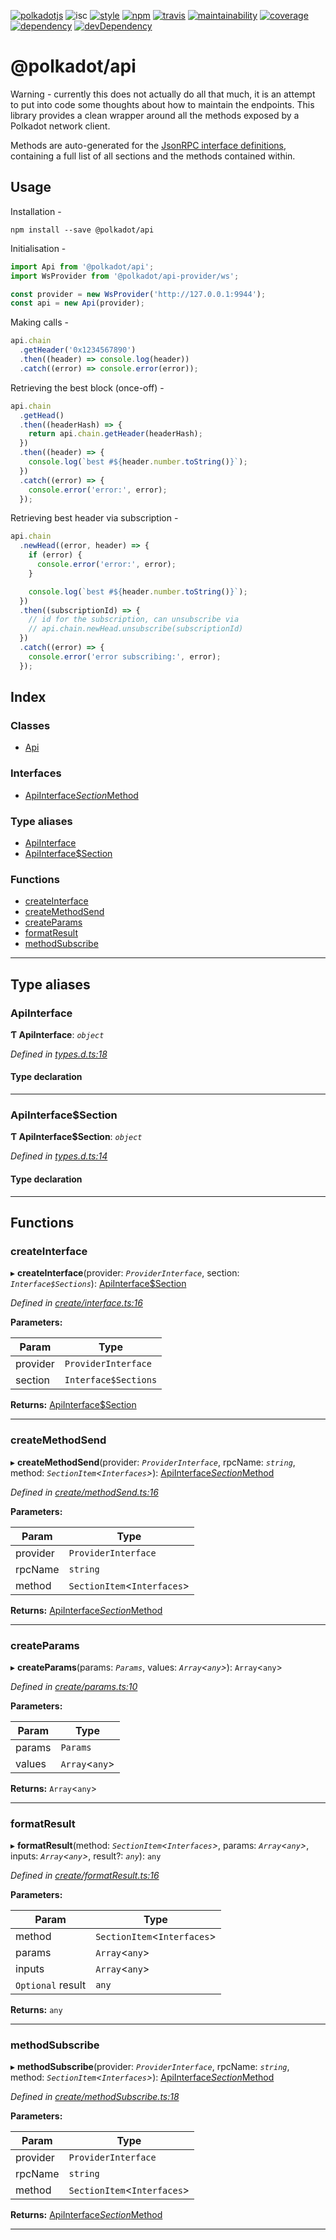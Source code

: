 
[![polkadotjs](https://img.shields.io/badge/polkadot-js-orange.svg?style=flat-square)](https://polkadot.js.org) ![isc](https://img.shields.io/badge/license-ISC-lightgrey.svg?style=flat-square) [![style](https://img.shields.io/badge/code%20style-semistandard-lightgrey.svg?style=flat-square)](https://github.com/Flet/semistandard) [![npm](https://img.shields.io/npm/v/@polkadot/api.svg?style=flat-square)](https://www.npmjs.com/package/@polkadot/api) [![travis](https://img.shields.io/travis/polkadot-js/api.svg?style=flat-square)](https://travis-ci.org/polkadot-js/api) [![maintainability](https://img.shields.io/codeclimate/maintainability/polkadot-js/api.svg?style=flat-square)](https://codeclimate.com/github/polkadot-js/api/maintainability) [![coverage](https://img.shields.io/coveralls/polkadot-js/api.svg?style=flat-square)](https://coveralls.io/github/polkadot-js/api?branch=master) [![dependency](https://david-dm.org/polkadot-js/api.svg?style=flat-square&path=packages/api)](https://david-dm.org/polkadot-js/api?path=packages/api) [![devDependency](https://david-dm.org/polkadot-js/api/dev-status.svg?style=flat-square&path=packages/api)](https://david-dm.org/polkadot-js/api?path=packages/api#info=devDependencies)

@polkadot/api
=============

Warning - currently this does not actually do all that much, it is an attempt to put into code some thoughts about how to maintain the endpoints. This library provides a clean wrapper around all the methods exposed by a Polkadot network client.

Methods are auto-generated for the [JsonRPC interface definitions](https://github.com/polkadot-js/api/packages/type-jsonrpc), containing a full list of all sections and the methods contained within.

Usage
-----

Installation -

```
npm install --save @polkadot/api
```

Initialisation -

```js
import Api from '@polkadot/api';
import WsProvider from '@polkadot/api-provider/ws';

const provider = new WsProvider('http://127.0.0.1:9944');
const api = new Api(provider);
```

Making calls -

```js
api.chain
  .getHeader('0x1234567890')
  .then((header) => console.log(header))
  .catch((error) => console.error(error));
```

Retrieving the best block (once-off) -

```js
api.chain
  .getHead()
  .then((headerHash) => {
    return api.chain.getHeader(headerHash);
  })
  .then((header) => {
    console.log(`best #${header.number.toString()}`);
  })
  .catch((error) => {
    console.error('error:', error);
  });
```

Retrieving best header via subscription -

```js
api.chain
  .newHead((error, header) => {
    if (error) {
      console.error('error:', error);
    }

    console.log(`best #${header.number.toString()}`);
  })
  .then((subscriptionId) => {
    // id for the subscription, can unsubscribe via
    // api.chain.newHead.unsubscribe(subscriptionId)
  })
  .catch((error) => {
    console.error('error subscribing:', error);
  });
```

## Index

### Classes

* [Api](classes/api.md)

### Interfaces

* [ApiInterface$Section$Method](interfaces/apiinterface_section_method.md)

### Type aliases

* [ApiInterface](#apiinterface)
* [ApiInterface$Section](#apiinterface_section)

### Functions

* [createInterface](#createinterface)
* [createMethodSend](#createmethodsend)
* [createParams](#createparams)
* [formatResult](#formatresult)
* [methodSubscribe](#methodsubscribe)

---

## Type aliases

<a id="apiinterface"></a>

###  ApiInterface

**Ƭ ApiInterface**: *`object`*

*Defined in [types.d.ts:18](https://github.com/polkadot-js/api/blob/0981a30/packages/api/src/types.d.ts#L18)*

#### Type declaration

___
<a id="apiinterface_section"></a>

###  ApiInterface$Section

**Ƭ ApiInterface$Section**: *`object`*

*Defined in [types.d.ts:14](https://github.com/polkadot-js/api/blob/0981a30/packages/api/src/types.d.ts#L14)*

#### Type declaration

[index: `string`]: [ApiInterface$Section$Method](interfaces/apiinterface_section_method.md)

___

## Functions

<a id="createinterface"></a>

###  createInterface

▸ **createInterface**(provider: *`ProviderInterface`*, section: *`Interface$Sections`*): [ApiInterface$Section](#apiinterface_section)

*Defined in [create/interface.ts:16](https://github.com/polkadot-js/api/blob/0981a30/packages/api/src/create/interface.ts#L16)*

**Parameters:**

| Param | Type |
| ------ | ------ |
| provider | `ProviderInterface` |
| section | `Interface$Sections` |

**Returns:** [ApiInterface$Section](#apiinterface_section)

___
<a id="createmethodsend"></a>

###  createMethodSend

▸ **createMethodSend**(provider: *`ProviderInterface`*, rpcName: *`string`*, method: *`SectionItem`<`Interfaces`>*): [ApiInterface$Section$Method](interfaces/apiinterface_section_method.md)

*Defined in [create/methodSend.ts:16](https://github.com/polkadot-js/api/blob/0981a30/packages/api/src/create/methodSend.ts#L16)*

**Parameters:**

| Param | Type |
| ------ | ------ |
| provider | `ProviderInterface` |
| rpcName | `string` |
| method | `SectionItem`<`Interfaces`> |

**Returns:** [ApiInterface$Section$Method](interfaces/apiinterface_section_method.md)

___
<a id="createparams"></a>

###  createParams

▸ **createParams**(params: *`Params`*, values: *`Array`<`any`>*): `Array`<`any`>

*Defined in [create/params.ts:10](https://github.com/polkadot-js/api/blob/0981a30/packages/api/src/create/params.ts#L10)*

**Parameters:**

| Param | Type |
| ------ | ------ |
| params | `Params` |
| values | `Array`<`any`> |

**Returns:** `Array`<`any`>

___
<a id="formatresult"></a>

###  formatResult

▸ **formatResult**(method: *`SectionItem`<`Interfaces`>*, params: *`Array`<`any`>*, inputs: *`Array`<`any`>*, result?: *`any`*): `any`

*Defined in [create/formatResult.ts:16](https://github.com/polkadot-js/api/blob/0981a30/packages/api/src/create/formatResult.ts#L16)*

**Parameters:**

| Param | Type |
| ------ | ------ |
| method | `SectionItem`<`Interfaces`> |
| params | `Array`<`any`> |
| inputs | `Array`<`any`> |
| `Optional` result | `any` |

**Returns:** `any`

___
<a id="methodsubscribe"></a>

###  methodSubscribe

▸ **methodSubscribe**(provider: *`ProviderInterface`*, rpcName: *`string`*, method: *`SectionItem`<`Interfaces`>*): [ApiInterface$Section$Method](interfaces/apiinterface_section_method.md)

*Defined in [create/methodSubscribe.ts:18](https://github.com/polkadot-js/api/blob/0981a30/packages/api/src/create/methodSubscribe.ts#L18)*

**Parameters:**

| Param | Type |
| ------ | ------ |
| provider | `ProviderInterface` |
| rpcName | `string` |
| method | `SectionItem`<`Interfaces`> |

**Returns:** [ApiInterface$Section$Method](interfaces/apiinterface_section_method.md)

___

